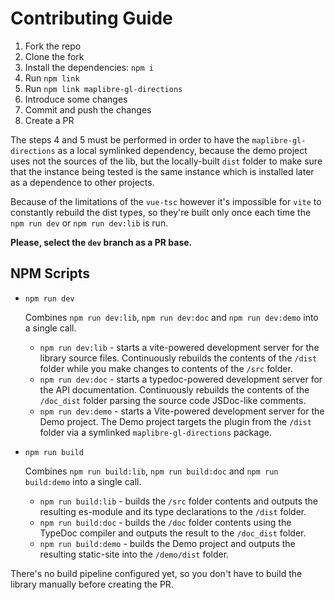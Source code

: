 # Contributing Guide

1. Fork the repo
2. Clone the fork
3. Install the dependencies: `npm i`
4. Run `npm link`
5. Run `npm link maplibre-gl-directions`
6. Introduce some changes
7. Commit and push the changes
8. Create a PR

The steps 4 and 5 must be performed in order to have the `maplibre-gl-directions` as a local symlinked dependency, because the demo project uses not the sources of the lib, but the locally-built `dist` folder to make sure that the instance being tested is the same instance which is installed later as a dependence to other projects.

Because of the limitations of the `vue-tsc` however it's impossible for `vite` to constantly rebuild the dist types, so they're built only once each time the `npm run dev` or `npm run dev:lib` is run.

__Please, select the `dev` branch as a PR base.__

## NPM Scripts

* `npm run dev`

    Combines `npm run dev:lib`, `npm run dev:doc` and `npm run dev:demo` into a single call.
  * `npm run dev:lib` - starts a vite-powered development server for the library source files. Continuously rebuilds the contents of the `/dist` folder while you make changes to contents of the `/src` folder.
  * `npm run dev:doc` - starts a typedoc-powered development server for the API documentation. Continuously rebuilds the contents of the `/doc_dist` folder parsing the source code JSDoc-like comments.
  * `npm run dev:demo` - starts a Vite-powered development server for the Demo project. The Demo project targets the plugin from the `/dist` folder via a symlinked `maplibre-gl-directions` package.
* `npm run build`

    Combines `npm run build:lib`, `npm run build:doc` and `npm run build:demo` into a single call.
  * `npm run build:lib` - builds the `/src` folder contents and outputs the resulting es-module and its type declarations to the `/dist` folder.
  * `npm run build:doc` - builds the `/doc` folder contents using the TypeDoc compiler and outputs the result to the `/doc_dist` folder.
  * `npm run build:demo` - builds the Demo project and outputs the resulting static-site into the `/demo/dist` folder.

There's no build pipeline configured yet, so you don't have to build the library manually before creating the PR.